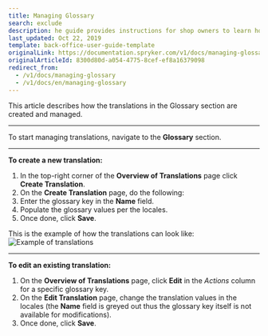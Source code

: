 ```yaml
---
title: Managing Glossary
search: exclude
description: he guide provides instructions for shop owners to learn how to create and handle information in different languages in the Back Office.
last_updated: Oct 22, 2019
template: back-office-user-guide-template
originalLink: https://documentation.spryker.com/v1/docs/managing-glossary
originalArticleId: 8300d80d-a054-4775-8cef-ef8a16379098
redirect_from:
  - /v1/docs/managing-glossary
  - /v1/docs/en/managing-glossary
---
```


This article describes how the translations in the Glossary section are created and managed.
***
To start managing translations, navigate to the **Glossary** section.
***
**To create a new translation:**

1. In the top-right corner of the **Overview of Translations** page click **Create Translation**.
2. On the **Create Translation** page, do the following:
3. Enter the glossary key in the **Name** field.
4. Populate the glossary values per the locales.
5. Once done, click **Save**.

This is the example of how the translations can look like:
![Example of translations](https://spryker.s3.eu-central-1.amazonaws.com/docs/User+Guides/Back+Office+User+Guides/Glossary/Managing+Glossary/managing-glossary.png) 

***
**To edit an existing translation:**

1. On the **Overview of Translations** page, click **Edit** in the _Actions_ column for a specific glossary key.
2. On the **Edit Translation** page, change the translation values in the locales (the **Name** field is greyed out thus the glossary key itself is not available for modifications).
3. Once done, click **Save**.

